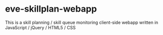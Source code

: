 eve-skillplan-webapp
====================

This is a skill planning / skill queue monitoring client-side webapp written in JavaScript / jQuery / HTML5 / CSS
